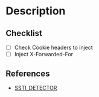 # Description

## Checklist

- [ ] Check Cookie headers to inject
- [ ] Inject X-Forwarded-For

## References

- [SSTI_DETECTOR](https://github.com/faiyazahmad07/SSTI_DETECTOR)